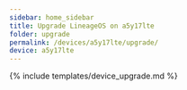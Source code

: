 ```yaml
---
sidebar: home_sidebar
title: Upgrade LineageOS on a5y17lte
folder: upgrade
permalink: /devices/a5y17lte/upgrade/
device: a5y17lte
---
```

{% include templates/device_upgrade.md %}

